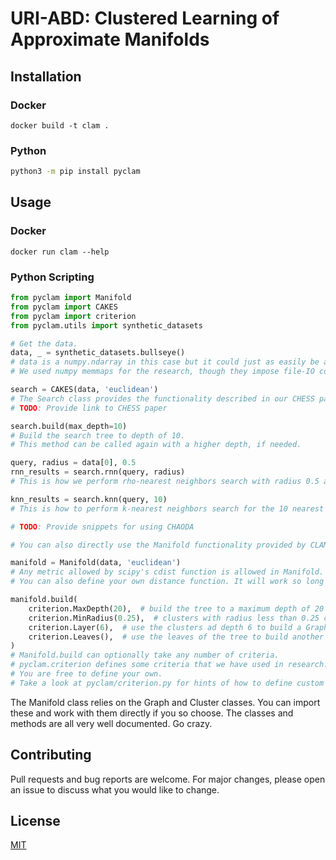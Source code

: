 # URI-ABD: Clustered Learning of Approximate Manifolds

## Installation

### Docker

```
docker build -t clam .
```

### Python

```bash
python3 -m pip install pyclam
```

## Usage

### Docker

```
docker run clam --help
```

### Python Scripting

```python
from pyclam import Manifold
from pyclam import CAKES
from pyclam import criterion
from pyclam.utils import synthetic_datasets

# Get the data.
data, _ = synthetic_datasets.bullseye()
# data is a numpy.ndarray in this case but it could just as easily be a numpy.memmap if your data does fit in RAM.
# We used numpy memmaps for the research, though they impose file-IO costs.

search = CAKES(data, 'euclidean')
# The Search class provides the functionality described in our CHESS paper.
# TODO: Provide link to CHESS paper

search.build(max_depth=10)
# Build the search tree to depth of 10.
# This method can be called again with a higher depth, if needed.

query, radius = data[0], 0.5
rnn_results = search.rnn(query, radius)
# This is how we perform rho-nearest neighbors search with radius 0.5 around the query.

knn_results = search.knn(query, 10)
# This is how to perform k-nearest neighbors search for the 10 nearest neighbors of query.

# TODO: Provide snippets for using CHAODA

# You can also directly use the Manifold functionality provided by CLAM.

manifold = Manifold(data, 'euclidean')
# Any metric allowed by scipy's cdist function is allowed in Manifold.
# You can also define your own distance function. It will work so long as scipy allows it.

manifold.build(
    criterion.MaxDepth(20),  # build the tree to a maximum depth of 20
    criterion.MinRadius(0.25),  # clusters with radius less than 0.25 cannot be partitioned.
    criterion.Layer(6),  # use the clusters ad depth 6 to build a Graph.
    criterion.Leaves(),  # use the leaves of the tree to build another Graph.
)
# Manifold.build can optionally take any number of criteria.
# pyclam.criterion defines some criteria that we have used in research.
# You are free to define your own.
# Take a look at pyclam/criterion.py for hints of how to define custom criteria.
```

The Manifold class relies on the Graph and Cluster classes.
You can import these and work with them directly if you so choose.
The classes and methods are all very well documented.
Go crazy.

## Contributing

Pull requests and bug reports are welcome.
For major changes, please open an issue to discuss what you would like to change.

## License

[MIT](LICENSE)
